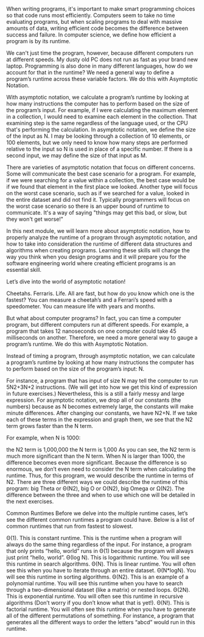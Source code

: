 When writing programs, it's important to make smart programming choices so that code runs most efficiently. Computers seem to take no time evaluating programs, but when scaling programs to deal with massive amounts of data, writing efficient code becomes the difference between success and failure. In computer science, we define how efficient a program is by its runtime.

We can't just time the program, however, because different computers run at different speeds. My dusty old PC does not run as fast as your brand new laptop. Programming is also done in many different languages, how do we account for that in the runtime? We need a general way to define a program’s runtime across these variable factors. We do this with Asymptotic Notation.

With asymptotic notation, we calculate a program’s runtime by looking at how many instructions the computer has to perform based on the size of the program’s input. For example, if I were calculating the maximum element in a collection, I would need to examine each element in the collection. That examining step is the same regardless of the language used, or the CPU that's performing the calculation. In asymptotic notation, we define the size of the input as N. I may be looking through a collection of 10 elements, or 100 elements, but we only need to know how many steps are performed relative to the input so N is used in place of a specific number. If there is a second input, we may define the size of that input as M.

There are varieties of asymptotic notation that focus on different concerns. Some will communicate the best case scenario for a program. For example, if we were searching for a value within a collection, the best case would be if we found that element in the first place we looked. Another type will focus on the worst case scenario, such as if we searched for a value, looked in the entire dataset and did not find it. Typically programmers will focus on the worst case scenario so there is an upper bound of runtime to communicate. It's a way of saying "things may get this bad, or slow, but they won't get worse!"

In this next module, we will learn more about asymptotic notation, how to properly analyze the runtime of a program through asymptotic notation, and how to take into consideration the runtime of different data structures and algorithms when creating programs. Learning these skills will change the way you think when you design programs and it will prepare you for the software engineering world where creating efficient programs is an essential skill.

Let’s dive into the world of asymptotic notation!

Cheetahs. Ferraris. Life. All are fast, but how do you know which one is the fastest? You can measure a cheetah’s and a Ferrari’s speed with a speedometer. You can measure life with years and months.

But what about computer programs? In fact, you can time a computer program, but different computers run at different speeds. For example, a program that takes 12 nanoseconds on one computer could take 45 milliseconds on another. Therefore, we need a more general way to gauge a program’s runtime. We do this with Asymptotic Notation.

Instead of timing a program, through asymptotic notation, we can calculate a program’s runtime by looking at how many instructions the computer has to perform based on the size of the program’s input: N.

For instance, a program that has input of size N may tell the computer to run 5N2+3N+2 instructions. (We will get into how we get this kind of expression in future exercises.) Nevertheless, this is a still a fairly messy and large expression. For asymptotic notation, we drop all of our constants (the numbers) because as N becomes extremely large, the constants will make minute differences. After changing our constants, we have N2+N. If we take each of these terms in the expression and graph them, we see that the N2 term grows faster than the N term.

For example, when N is 1000:

the N2 term is 1,000,000
the N term is 1,000
As you can see, the N2 term is much more significant than the N term. When N is larger than 1000, the difference becomes even more significant. Because the difference is so enormous, we don’t even need to consider the N term when calculating the runtime. Thus, for this program, we would describe the runtime in terms of N2. There are three different ways we could describe the runtime of this program: big Theta or Θ(N2), big O or O(N2), big Omega or Ω(N2). The difference between the three and when to use which one will be detailed in the next exercises.


Common Runtimes
Before we delve into the multiple runtime cases, let’s see the different common runtimes a program could have. Below is a list of common runtimes that run from fastest to slowest.

Θ(1). This is constant runtime. This is the runtime when a program will always do the same thing regardless of the input. For instance, a program that only prints “hello, world” runs in Θ(1) because the program will always just print “hello, world”.
Θ(log N). This is logarithmic runtime. You will see this runtime in search algorithms.
Θ(N). This is linear runtime. You will often see this when you have to iterate through an entire dataset.
Θ(N*logN). You will see this runtime in sorting algorithms.
Θ(N2). This is an example of a polynomial runtime. You will see this runtime when you have to search through a two-dimensional dataset (like a matrix) or nested loops.
Θ(2N). This is exponential runtime. You will often see this runtime in recursive algorithms (Don’t worry if you don’t know what that is yet!).
Θ(N!). This is factorial runtime. You will often see this runtime when you have to generate all of the different permutations of something. For instance, a program that generates all the different ways to order the letters “abcd” would run in this runtime.
